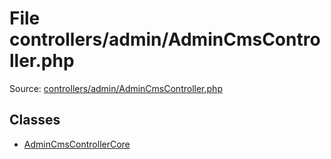 File controllers/admin/AdminCmsController.php
=========

Source: [controllers/admin/AdminCmsController.php](https://github.com/PrestaShop/PrestaShop/blob/1.6.0.6/controllers/admin/AdminCmsController.php)


Classes
-------

* [AdminCmsControllerCore](class.AdminCmsControllerCore.md)

